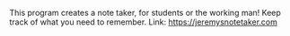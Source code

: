 This program creates a note taker, for students or the working man! Keep track of what you need to remember. 
Link: https://jeremysnotetaker.com
